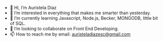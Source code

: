 - 👋 Hi, I’m Auristela Diaz
- 👀 I’m interested in everything that makes me smarter than yesterday.
- 🌱 I’m currently learning Javascript, Node.js, Becker, MONGODB, little bit of SQL.
- 💞️ I’m looking to collaborate on Front End Developing.
- 📫 How to reach me by email: auristeladiazesc@gmail.com

<!---
Aurock98/Aurock98 is a ✨ special ✨ repository because its `README.md` (this file) appears on your GitHub profile.
You can click the Preview link to take a look at your changes.
--->
